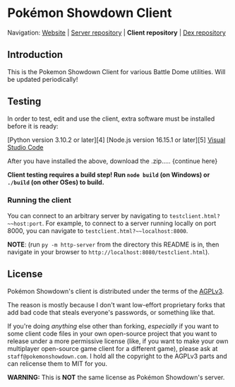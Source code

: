 Pokémon Showdown Client
========================================================================

Navigation: [Website][1] | [Server repository][2] | **Client repository** | [Dex repository][3]

  [1]: http://pokemonshowdown.com/
  [2]: https://github.com/Zarel/Pokemon-Showdown
  [3]: https://github.com/Zarel/Pokemon-Showdown-Dex

Introduction
------------------------------------------------------------------------

This is the Pokemon Showdown Client for various Battle Dome utilities.
Will be updated periodically!

Testing
------------------------------------------------------------------------

In order to test, edit and use the client, extra software must be 
installed before it is ready:

[Python version 3.10.2 or later][4]
[Node.js version 16.15.1 or later][5]
[Visual Studio Code][6]

After you have installed the above, download the .zip..... {continue here}

**Client testing requires a build step! Run `node build` (on Windows) or `./build`
(on other OSes) to build.**

### Running the client

You can connect to an arbitrary server by navigating to
`testclient.html?~~host:port`. For example, to connect to a server running
locally on port 8000, you can navigate to `testclient.html?~~localhost:8000`.

**NOTE**: (run `py -m http-server` from the
directory this README is in, then navigate in your browser to
`http://localhost:8080/testclient.html`).


License
------------------------------------------------------------------------

Pokémon Showdown's client is distributed under the terms of the [AGPLv3][6].

The reason is mostly because I don't want low-effort proprietary forks that add bad code that steals everyone's passwords, or something like that.

If you're doing _anything_ else other than forking, _especially_ if you want to some client code files in your own open-source project that you want to release under a more permissive license (like, if you want to make your own multiplayer open-source game client for a different game), please ask at `staff@pokemonshowdown.com`. I hold all the copyright to the AGPLv3 parts and can relicense them to MIT for you.

  [6]: http://www.gnu.org/licenses/agpl-3.0.html

**WARNING:** This is **NOT** the same license as Pokémon Showdown's server.
